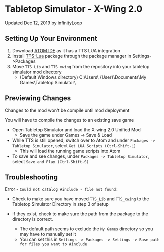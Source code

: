 # Tabletop Simulator - X-Wing 2.0
Updated Dec 12, 2019 by infinityLoop


## Setting Up Your Environment

1.  Download [ATOM IDE](https://atom.io/) as it has a TTS LUA integration
2.  Install [TTS-Lua](https://atom.io/packages/tabletopsimulator-lua) package through the package manager in Settings->Packages
3.  Move `TTS_Lib` and `TTS_xwing` from the repository into your tabletop simulator mod directory
    * (Default Windows directory) C:\Users\ {User}\Documents\My Games\Tabletop Simulator\


## Previewing Changes
Changes to the mod won't be compile until mod deployment

You will have to compile the changes to an existing save game
* Open Tabletop Simulator and load the X-wing 2.0 Unified Mod
    * Save the game under Games -> Save & Load
* While TTS is still opened, switch over to Atom and under `Packages -> Tabletop Simulator`, select `Get LUA Scripts (Ctrl-Shift-L)`
    * This will load the running game scripts into Atom
* To save and see changes, under `Packages -> Tabletop Simulator`, select `Save and Play (Ctrl-Shift-S)`

## Troubleshooting

Error - `Could not catalog #include - file not found:`
* Check to make sure you have moved `TTS_Lib` and `TTS_xwing` to the Tabletop Simulator Directory in step 3 of setup

* If they exist, check to make sure the path from the package to the directory is correct.
    * The default path seems to exclude the `My Games` directory so you may have to manually set it
    * You can set this in `Settings -> Packages -> Settings -> Base path for files you want to #include`
    
